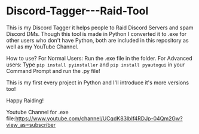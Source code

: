 # Discord-Tagger---Raid-Tool
This is my Discord Tagger it helps people to Raid Discord Servers and spam Discord DMs. Though this tool is made in Python I converted it to .exe for other users who don't have Python, both are included in this repository as well as my YouTube Channel.

How to use?
For Normal Users: Run the .exe file in the folder.
For Advanced users: Type `pip install pyinstaller` and `pip install pyautogui` in your Command Prompt and run the .py file!

This is my first every project in Python and I'll introduce it's more versions too!

Happy Raiding!

Youtube Channel for .exe file:https://www.youtube.com/channel/UCqdK83lbIf4RDJp-04Qm2Gw?view_as=subscriber
